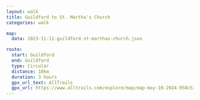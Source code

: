 ```yaml
---
layout: walk
title: Guildford to St. Martha's Church
categories: walk

map:
  data: 2023-11-11-guildford-st-marthas-church.json

route:
  start: Guildford
  end: Guildford
  type: Circular
  distance: 10km
  duration: 3 hours
  gpx_url_text: AllTrails
  gpx_url: https://www.alltrails.com/explore/map/map-may-10-2024-958c530?u=m&sh=xr4vxe
---
```


